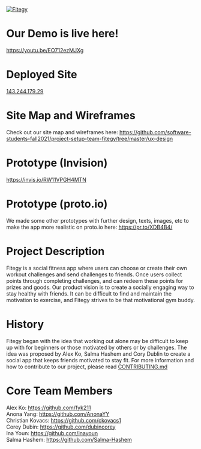 [![Fitegy](https://circleci.com/gh/software-students-fall2021/project-setup-team-fitegy.svg?style=shield)](https://app.circleci.com/pipelines/github/software-students-fall2021/project-setup-team-fitegy/61/workflows/d3328b56-d1f9-4d26-b830-b43384ded38c/jobs/119)

# Our Demo is live here!

https://youtu.be/EO712ezMJXg

# Deployed Site

[143.244.179.29](http://143.244.179.29)

# Site Map and Wireframes

Check out our site map and wireframes here: https://github.com/software-students-fall2021/project-setup-team-fitegy/tree/master/ux-design

# Prototype (Invision)

https://invis.io/RW11VPGH4MTN

# Prototype (proto.io)

We made some other prototypes with further design, texts, images, etc to make the app more realistic on proto.io here: https://pr.to/XDB4B4/

# Project Description

Fitegy is a social fitness app where users can choose or create their own workout challenges and send challenges to friends. Once users collect points through completing challenges, and can redeem these points for prizes and goods.
Our product vision is to create a socially engaging way to stay healthy with friends. It can be difficult to find and maintain the motivation to exercise, and Fitegy strives to be that motivational gym buddy.

# History

Fitegy began with the idea that working out alone may be difficult to keep up with for beginners or those motivated by others or by challenges. The idea was proposed by Alex Ko, Salma Hashem and Cory Dublin to create a social app that keeps friends motivated to stay fit. For more information and how to contribute to our project, please read [CONTRIBUTING.md](./CONTRIBUTING.md)

# Core Team Members

Alex Ko: https://github.com/fyk211 \
Anona Yang: https://github.com/AnonaYY \
Christian Kovacs: https://github.com/ckovacs1 \
Corey Dubin: https://github.com/dubincorey \
Ina Youn: https://github.com/inayoun \
Salma Hashem: https://github.com/Salma-Hashem

